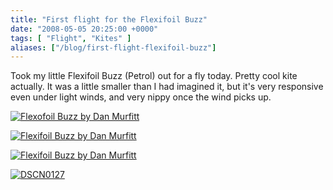 ```yaml
---
title: "First flight for the Flexifoil Buzz"
date: "2008-05-05 20:25:00 +0000"
tags: [ "Flight", "Kites" ]
aliases: ["/blog/first-flight-flexifoil-buzz"]
---
```

Took my little Flexifoil Buzz (Petrol) out for a fly today. Pretty cool kite actually. It was a little smaller than I had imagined it, but it's very responsive even under light winds, and very nippy once the wind picks up.

[![Flexofoil Buzz by Dan Murfitt](http://farm3.static.flickr.com/2350/2467846705_d61cf45637.jpg)](http://www.flickr.com/photos/danmurf/2467846705/)

[![Flexifoil Buzz by Dan Murfitt](http://farm3.static.flickr.com/2123/2467850227_892ffcd1ec.jpg)](http://www.flickr.com/photos/danmurf/2467850227/)

[![Flexifoil Buzz by Dan Murfitt](http://farm3.static.flickr.com/2091/2467863803_127571f2cf.jpg)](http://www.flickr.com/photos/danmurf/2467863803/)

[![DSCN0127](http://farm3.static.flickr.com/2050/2467861037_18a4cfe650.jpg)](http://www.flickr.com/photos/danmurf/2467861037/)